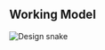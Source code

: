 ## Working Model

![Design snake](https://user-images.githubusercontent.com/94225539/143032445-49c26eab-56fb-43ab-b061-9b270583cdae.jpg)
